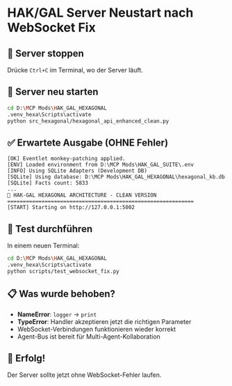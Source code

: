 # HAK/GAL Server Neustart nach WebSocket Fix

## 🛑 Server stoppen
Drücke `Ctrl+C` im Terminal, wo der Server läuft.

## 🚀 Server neu starten
```bash
cd D:\MCP Mods\HAK_GAL_HEXAGONAL
.venv_hexa\Scripts\activate
python src_hexagonal/hexagonal_api_enhanced_clean.py
```

## ✅ Erwartete Ausgabe (OHNE Fehler)
```
[OK] Eventlet monkey-patching applied.
[ENV] Loaded environment from D:\MCP Mods\HAK_GAL_SUITE\.env
[INFO] Using SQLite Adapters (Development DB)
[SQLite] Using database: D:\MCP Mods\HAK_GAL_HEXAGONAL\hexagonal_kb.db
[SQLite] Facts count: 5833
...
🎯 HAK-GAL HEXAGONAL ARCHITECTURE - CLEAN VERSION
============================================================
[START] Starting on http://127.0.0.1:5002
```

## 🧪 Test durchführen
In einem neuen Terminal:
```bash
cd D:\MCP Mods\HAK_GAL_HEXAGONAL
.venv_hexa\Scripts\activate
python scripts/test_websocket_fix.py
```

## 📋 Was wurde behoben?
- **NameError**: `logger` → `print` 
- **TypeError**: Handler akzeptieren jetzt die richtigen Parameter
- WebSocket-Verbindungen funktionieren wieder korrekt
- Agent-Bus ist bereit für Multi-Agent-Kollaboration

## 🎉 Erfolg!
Der Server sollte jetzt ohne WebSocket-Fehler laufen.
